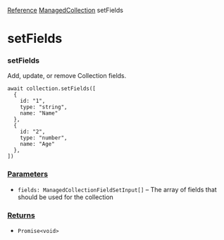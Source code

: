 [Reference](https://www.framer.com/developers/reference)
[ManagedCollection](https://www.framer.com/developers/reference/plugins-managed-collection)
setFields
# setFields
### setFields
Add, update, or remove Collection fields.
```
await collection.setFields([
  {
    id: "1",
    type: "string",
    name: "Name"
  },
  {
    id: "2",
    type: "number",
    name: "Age"
  },
])
```

### [Parameters](https://www.framer.com/developers/reference/plugins-managed-collection-set-fields#parameters)
  * `fields: ManagedCollectionFieldSetInput[]` – The array of fields that should be used for the collection


### [Returns](https://www.framer.com/developers/reference/plugins-managed-collection-set-fields#returns)
  * `Promise<void>`


